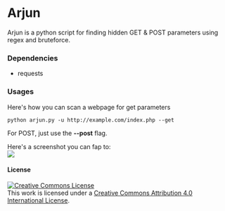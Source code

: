 # Arjun
Arjun is a python script for finding hidden GET &amp; POST parameters using regex and bruteforce.

### Dependencies
- requests

### Usages
Here's how you can scan a webpage for get parameters
```
python arjun.py -u http://example.com/index.php --get
```
For POST, just use the <b>--post</b> flag.

Here's a screenshot you can fap to:</br>
<img src='https://i.imgur.com/7BQv5qa.png' />

#### License
<a rel="license" href="http://creativecommons.org/licenses/by/4.0/"><img alt="Creative Commons License" style="border-width:0" src="https://i.creativecommons.org/l/by/4.0/80x15.png" /></a><br />This work is licensed under a <a rel="license" href="http://creativecommons.org/licenses/by/4.0/">Creative Commons Attribution 4.0 International License</a>.
